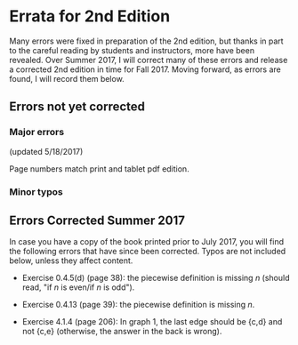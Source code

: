 

# Errata for 2nd Edition

Many errors were fixed in preparation of the 2nd edition, but thanks in part to the careful reading by students and instructors, more have been revealed.  Over Summer 2017, I will correct many of these errors and release a corrected 2nd edition in time for Fall 2017.  Moving forward, as errors are found, I will record them below.

## Errors not yet corrected

### Major errors

(updated 5/18/2017)

Page numbers match print and tablet pdf edition.



### Minor typos




## Errors Corrected Summer 2017

In case you have a copy of the book printed prior to July 2017, you will find the following errors that have since been corrected.  Typos are not included below, unless they affect content.

* Exercise 0.4.5(d) (page 38): the piecewise definition is missing *n* (should read, "if *n* is even/if *n* is odd").

* Exercise 0.4.13 (page 39): the piecewise definition is missing *n*.

* Exercise 4.1.4 (page 206): In graph 1, the last edge should be {c,d} and not {c,e} (otherwise, the answer in the back is wrong).
